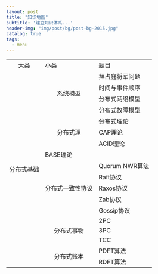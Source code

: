 ```yaml
---
layout: post
title: "知识地图"
subtitle: '建立知识体系...'
header-img: "img/post/bg/post-bg-2015.jpg"
catalog: true
tags:
  - menu
---
```




<table>
    <tr>
        <td colspan="1" style="text-align: center;vertical-align:middle;">大类</td>
        <td>小类</td>
        <td>题目</td>
    </tr>
    <tr>
        <td rowspan="18" style="text-align: center;vertical-align:middle;">分布式基础</td>
        <td rowspan="4" style="text-align: center;vertical-align:middle;">系统模型</td>
        <td> 拜占庭将军问题 </td>
    </tr>
    <tr>
       <td>时间与事件顺序</td>
    </tr>
    <tr>
       <td>分布式网络模型</td>
    </tr>
    <tr>
        <td>分布式故障模型</td>
    </tr>
    <tr>
        <td rowspan="3" style="text-align: center;vertical-align:middle;">分布式理</td>
        <td>分布式理论</td>
    </tr>
      <tr>
        <td>CAP理论</td>
    </tr>
     <tr>
        <td>ACID理论</td>
    </tr>
     <tr>
        <td>BASE理论</td>
    </tr>
    <tr>
        <td rowspan="5" style="text-align: center;vertical-align:middle;">分布式一致性协议</td>
        <td>Quorum NWR算法</td>
    </tr>
     <tr>
        <td>Raft协议</td>
    </tr>
     <tr>
        <td>Raxos协议</td>
    </tr>
    <tr>
        <td>Zab协议</td>
    </tr>
    <tr>
        <td>Gossip协议</td>
    </tr>
    <tr>
        <td rowspan="3" style="text-align: center;vertical-align:middle;">分布式事物</td>
        <td>2PC</td>
    </tr>
    <tr>
        <td>3PC</td>
    </tr>
    <tr>
        <td>TCC</td>
    </tr>
    <tr>
        <td rowspan="2" style="text-align: center;vertical-align:middle;">分布式账本</td>
        <td>PDFT算法</td>
    </tr>
    <tr>
        <td>RDFT算法</td>
    </tr>
</table>

